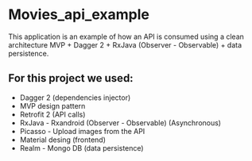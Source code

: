 # Movies_api_example

This application is an example of how an API is consumed using a clean architecture MVP + Dagger 2 + RxJava (Observer - Observable) + data persistence.

## For this project we used:

* Dagger 2 (dependencies injector)
* MVP design pattern
* Retrofit 2 (API calls)
* RxJava - Rxandroid (Observer - Observable) (Asynchronous)
* Picasso - Upload images from the API
* Material desing (frontend)
* Realm - Mongo DB (data persistence)
